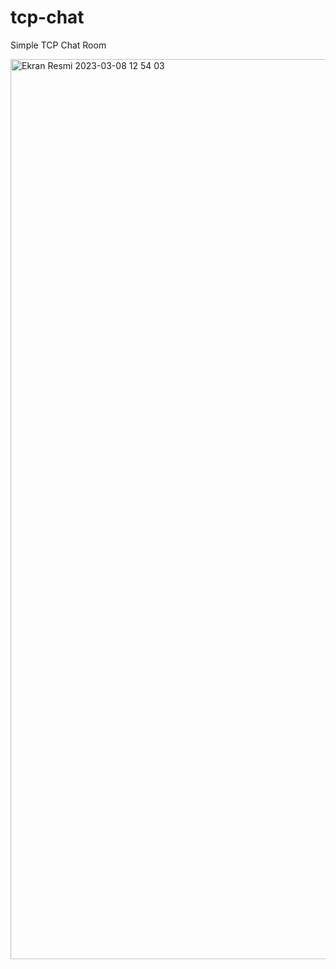 # tcp-chat
Simple TCP Chat Room

<img width="1440" alt="Ekran Resmi 2023-03-08 12 54 03" src="https://user-images.githubusercontent.com/47292808/223683691-a711c0f4-cde6-4cf5-8cc0-6f0bffbff19c.png">
